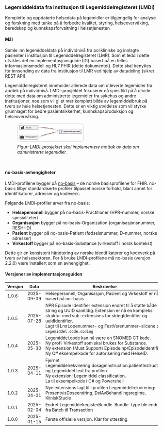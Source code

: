 
### Legemiddeldata fra institusjon til Legemiddelregisteret (LMDI)

Komplette og oppdaterte helsedata på legemidler er tilgjengelig for analyse og forskning med tanke på å forbedre kvalitet, styring, helseovervåking, beredskap og kunnskapsforvaltning i helsetjenesten

#### Mål

Samle inn legemiddeldata på individnivå fra polikliniske og innlagte pasienter i institusjon til Legemiddelregisteret (LMR). Som et ledd i dette utvikles det en implementasjonsguide (IG) basert på en felles informasjonsmodell og HL7 FHIR (dette dokumentet). Dette skal benyttes for innsending av data fra institusjon til LMR ved hjelp av datadeling (sikret REST API).

Legemiddelregisteret inneholder allerede data om utleverte legemidler fra apotek på individnivå. LMDI-prosjektet fokuserer nå spesifikt på å utvide dette med data om administrerte legemidler fra sykehus og andre institusjoner, noe som vil gi et mer komplett bilde av legemiddelbruk på tvers av hele helsetjenesten. Dette er en viktig utvidelse som vil styrke grunnlaget for bedre pasientsikkerhet, kunnskapsproduksjon og helseovervåking.

<figure>
    <img src="lmdi-2.png" width="49%" style="border: 1px solid rgba(0, 0, 0, 0.2); border-radius: 10px; padding: 5px;">
    <figcaption style="font-style: italic; font-size: 14px; margin-top: 5px;">
        Figur: LMDI-prosjektet skal implementere mottak av data om administrerte legemidler.
    </figcaption>
</figure>
<br clear="all"/>

#### no-basis-avhengigheter

LMDI-profilene bygger på [no-basis](https://hl7.no/fhir/no-basis/) – de norske basisprofilene for FHIR. no-basis tilbyr standardiserte profiler tilpasset norske forhold, blant annet for identifikatorer, adresser og kodeverk.

Følgende LMDI-profiler arver fra no-basis:
- **Helsepersonell** bygger på no-basis-Practitioner (HPR-nummer, norske spesialiteter)
- **Organisasjon** bygger på no-basis-Organization (organisasjonsnummer, RESH-ID)
- **Pasient** bygger på no-basis-Patient (fødselsnummer, D-nummer, norske adresser)
- **Virkestoff** bygger på no-basis-Substance (virkestoff i norsk kontekst)

Dette gir en konsistent håndtering av norske identifikatorer og kodeverk på tvers av helsesektoren. For å bruke LMDI-profilene må no-basis (versjon 2.2.0) være installert som en avhengighet.

#### Versjoner av implementasjonsguiden

| Versjon | Dato | Beskrivelse |
|---------|------|-------------|
| 1.0.6 | 2025-09-09 | Helsepersonell, Organisasjon, Pasient og Virkestoff er nå basert på no-basis<br/> |
| 1.0.5 | 2025-07-28 | NPR Episode Identifier extension endret til å støtte både string og UUID samtidig. Extension er nå en kompleks struktur med sub-extensions for stringIdentifier og uuidIdentifier.<br/>Lagt til LmrLopenummer- og FestVarenummer-slicene på `Legemiddel.code.coding` |
| 1.0.4 | 2025-05-30 | Legemiddel.code kan nå være en SNOMED CT kode.<br/> Ny profil Virkestoff som skal brukes for Substance.<br/>Ny extension (Must Support) Episode.nprEpisodeIdentifier. <br/> Ny C# eksempelkode for autorisering med HelseID.  |
| 1.0.3 | 2025-04-11 | Fjernet Legemiddelrekvirering.dosageInstruction.patientInstruction og Legemiddel.text fra profilen. <br/> Ny extension: Legemiddel.classification. <br/> La til eksempelkode i C# og Powershell   |
| 1.0.2 | 2025-04-01 | Nye extensions lagt til i profilen Legemiddelrekvirering: ProsentvisDoseendring, DelAvBehandlingsregime, KliniskStudie   |
| 1.0.1 | 2025-02-04 | Endret LegemiddelregisterBundle. Bundle-type ble endret fra Batch til Transaction  |
| 1.0.0 | 2025-01-15 | Første offisielle versjon. Klar for uttesting. |
